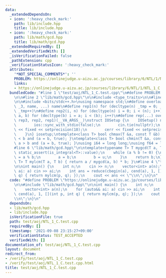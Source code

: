 ```yaml
---
data:
  _extendedDependsOn:
  - icon: ':heavy_check_mark:'
    path: lib/include.hpp
    title: lib/include.hpp
  - icon: ':heavy_check_mark:'
    path: lib/math/gcd.hpp
    title: lib/math/gcd.hpp
  _extendedRequiredBy: []
  _extendedVerifiedWith: []
  _isVerificationFailed: false
  _pathExtension: cpp
  _verificationStatusIcon: ':heavy_check_mark:'
  attributes:
    '*NOT_SPECIAL_COMMENTS*': ''
    PROBLEM: https://onlinejudge.u-aizu.ac.jp/courses/library/6/NTL/1/NTL_1_C
    links:
    - https://onlinejudge.u-aizu.ac.jp/courses/library/6/NTL/1/NTL_1_C
  bundledCode: "#line 1 \"test/aoj/NTL_1_C.test.cpp\"\n#define PROBLEM \"https://onlinejudge.u-aizu.ac.jp/courses/library/6/NTL/1/NTL_1_C\"\
    \n\n#line 2 \"lib/math/gcd.hpp\"\n\n#include <type_traits>\n\n#line 2 \"lib/include.hpp\"\
    \n\n#include <bits/stdc++.h>\nusing namespace std;\n#define overload3(_1, _2,\
    \ _3, name, ...) name\n#define rep1(n) for (decltype(n) _tmp = 0; _tmp < (n);\
    \ _tmp++)\n#define rep2(i, n) for (decltype(n) i = 0; i < (n); i++)\n#define rep3(i,\
    \ a, b) for (decltype(b) i = a; i < (b); i++)\n#define rep(...) overload3(__VA_ARGS__,\
    \ rep3, rep2, rep1)(__VA_ARGS__)\nstruct IOSetup {\n    IOSetup() noexcept {\n\
    \        ios::sync_with_stdio(false);\n        cin.tie(nullptr);\n        cout\
    \ << fixed << setprecision(10);\n        cerr << fixed << setprecision(10);\n\
    \    }\n} iosetup;\ntemplate<class T> bool chmax(T &a, const T &b) { return a\
    \ < b and (a = b, true); }\ntemplate<class T> bool chmin(T &a, const T &b) { return\
    \ a > b and (a = b, true); }\nusing i64 = long long;\nusing f64 = long double;\n\
    #line 6 \"lib/math/gcd.hpp\"\n\ntemplate<typename T> T mygcd(T a, T b) {\n   \
    \ static_assert(is_integral<T>::value);\n    while (a % b != 0) {\n        T u\
    \ = a % b;\n        a = b;\n        b = u;\n    }\n    return b;\n}\n\ntemplate<typename\
    \ T> T mylcm(T a, T b) { return a / mygcd(a, b) * b; }\n#line 4 \"test/aoj/NTL_1_C.test.cpp\"\
    \n\nint main() {\n    int n;\n    cin >> n;\n    vector<int> a(n);\n    for (auto&&\
    \ ai: a) cin >> ai;\n    int ans = reduce(cbegin(a), cend(a), 1, [](int p, int\
    \ q) { return mylcm(p, q); });\n    cout << ans << \"\\n\";\n}\n"
  code: "#define PROBLEM \"https://onlinejudge.u-aizu.ac.jp/courses/library/6/NTL/1/NTL_1_C\"\
    \n\n#include \"lib/math/gcd.hpp\"\n\nint main() {\n    int n;\n    cin >> n;\n\
    \    vector<int> a(n);\n    for (auto&& ai: a) cin >> ai;\n    int ans = reduce(cbegin(a),\
    \ cend(a), 1, [](int p, int q) { return mylcm(p, q); });\n    cout << ans << \"\
    \\n\";\n}\n"
  dependsOn:
  - lib/math/gcd.hpp
  - lib/include.hpp
  isVerificationFile: true
  path: test/aoj/NTL_1_C.test.cpp
  requiredBy: []
  timestamp: '2021-09-08 23:15:27+09:00'
  verificationStatus: TEST_ACCEPTED
  verifiedWith: []
documentation_of: test/aoj/NTL_1_C.test.cpp
layout: document
redirect_from:
- /verify/test/aoj/NTL_1_C.test.cpp
- /verify/test/aoj/NTL_1_C.test.cpp.html
title: test/aoj/NTL_1_C.test.cpp
---
```

